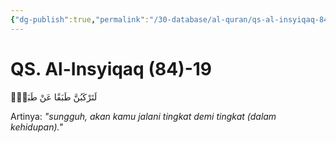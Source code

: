 ```yaml
---
{"dg-publish":true,"permalink":"/30-database/al-quran/qs-al-insyiqaq-84-19/"}
---
```



# QS. Al-Insyiqaq (84)-19
لَتَرْكَبُنَّ طَبَقًا عَنْ طَبَقٍۗ 

Artinya: *"sungguh, akan kamu jalani tingkat demi tingkat (dalam kehidupan)."*
